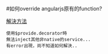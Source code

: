 #如何override angularjs原有的function?

[解決方法](http://manikanta.com/blog/2013/07/25/decorate-angularjs-http-service-to-convert-put/)

```
使用$provide.decorator時
無法inject其他非native的service...
有error出現，尚不知道如何解決..
```

